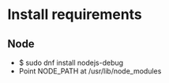 # Install requirements

## Node

 - $ sudo dnf install nodejs-debug
 - Point NODE_PATH at /usr/lib/node_modules
 
